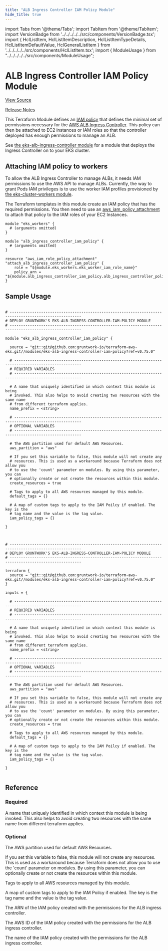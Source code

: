 ```yaml
---
title: "ALB Ingress Controller IAM Policy Module"
hide_title: true
---
```


import Tabs from '@theme/Tabs';
import TabItem from '@theme/TabItem';
import VersionBadge from '../../../../../src/components/VersionBadge.tsx';
import { HclListItem, HclListItemDescription, HclListItemTypeDetails, HclListItemDefaultValue, HclGeneralListItem } from '../../../../../src/components/HclListItem.tsx';
import { ModuleUsage } from "../../../../../src/components/ModuleUsage";

<VersionBadge repoTitle="Amazon EKS" version="0.75.0" lastModifiedVersion="0.73.2"/>

# ALB Ingress Controller IAM Policy Module

<a href="https://github.com/gruntwork-io/terraform-aws-eks/tree/v0.75.0/modules/eks-alb-ingress-controller-iam-policy" className="link-button" title="View the source code for this module in GitHub.">View Source</a>

<a href="https://github.com/gruntwork-io/terraform-aws-eks/releases/tag/v0.73.2" className="link-button" title="Release notes for only versions which impacted this module.">Release Notes</a>

This Terraform Module defines an [IAM
policy](http://docs.aws.amazon.com/AmazonCloudWatch/latest/DeveloperGuide/QuickStartEC2Instance.html#d0e22325) that
defines the minimal set of permissions necessary for the [AWS ALB Ingress
Controller](https://github.com/kubernetes-sigs/aws-alb-ingress-controller). This policy can then be attached to EC2
instances or IAM roles so that the controller deployed has enough permissions to manage an ALB.

See [the eks-alb-ingress-controller module](https://github.com/gruntwork-io/terraform-aws-eks/tree/v0.75.0/modules/eks-alb-ingress-controller) for a module that deploys the Ingress
Controller on to your EKS cluster.

## Attaching IAM policy to workers

To allow the ALB Ingress Controller to manage ALBs, it needs IAM permissions to use the AWS API to manage ALBs.
Currently, the way to grant Pods IAM privileges is to use the worker IAM profiles provisioned by [the
eks-cluster-workers module](https://github.com/gruntwork-io/terraform-aws-eks/tree/v0.75.0/modules/eks-cluster-workers/README.md#how-do-you-add-additional-iam-policies).

The Terraform templates in this module create an IAM policy that has the required permissions. You then need to use an
[aws_iam_policy_attachment](https://www.terraform.io/docs/providers/aws/r/iam_policy_attachment.html) to attach that
policy to the IAM roles of your EC2 Instances.

```hcl
module "eks_workers" {
  # (arguments omitted)
}

module "alb_ingress_controller_iam_policy" {
  # (arguments omitted)
}

resource "aws_iam_role_policy_attachment" "attach_alb_ingress_controller_iam_policy" {
    role = "${module.eks_workers.eks_worker_iam_role_name}"
    policy_arn = "${module.alb_ingress_controller_iam_policy.alb_ingress_controller_policy_arn}"
}
```

## Sample Usage

<Tabs>
<TabItem value="terraform" label="Terraform" default>

```hcl title="main.tf"

# ------------------------------------------------------------------------------------------------------
# DEPLOY GRUNTWORK'S EKS-ALB-INGRESS-CONTROLLER-IAM-POLICY MODULE
# ------------------------------------------------------------------------------------------------------

module "eks_alb_ingress_controller_iam_policy" {

  source = "git::git@github.com:gruntwork-io/terraform-aws-eks.git//modules/eks-alb-ingress-controller-iam-policy?ref=v0.75.0"

  # ----------------------------------------------------------------------------------------------------
  # REQUIRED VARIABLES
  # ----------------------------------------------------------------------------------------------------

  # A name that uniquely identified in which context this module is being
  # invoked. This also helps to avoid creating two resources with the same name
  # from different terraform applies.
  name_prefix = <string>

  # ----------------------------------------------------------------------------------------------------
  # OPTIONAL VARIABLES
  # ----------------------------------------------------------------------------------------------------

  # The AWS partition used for default AWS Resources.
  aws_partition = "aws"

  # If you set this variable to false, this module will not create any
  # resources. This is used as a workaround because Terraform does not allow you
  # to use the 'count' parameter on modules. By using this parameter, you can
  # optionally create or not create the resources within this module.
  create_resources = true

  # Tags to apply to all AWS resources managed by this module.
  default_tags = {}

  # A map of custom tags to apply to the IAM Poilcy if enabled. The key is the
  # tag name and the value is the tag value.
  iam_policy_tags = {}

}


```

</TabItem>
<TabItem value="terragrunt" label="Terragrunt" default>

```hcl title="terragrunt.hcl"

# ------------------------------------------------------------------------------------------------------
# DEPLOY GRUNTWORK'S EKS-ALB-INGRESS-CONTROLLER-IAM-POLICY MODULE
# ------------------------------------------------------------------------------------------------------

terraform {
  source = "git::git@github.com:gruntwork-io/terraform-aws-eks.git//modules/eks-alb-ingress-controller-iam-policy?ref=v0.75.0"
}

inputs = {

  # ----------------------------------------------------------------------------------------------------
  # REQUIRED VARIABLES
  # ----------------------------------------------------------------------------------------------------

  # A name that uniquely identified in which context this module is being
  # invoked. This also helps to avoid creating two resources with the same name
  # from different terraform applies.
  name_prefix = <string>

  # ----------------------------------------------------------------------------------------------------
  # OPTIONAL VARIABLES
  # ----------------------------------------------------------------------------------------------------

  # The AWS partition used for default AWS Resources.
  aws_partition = "aws"

  # If you set this variable to false, this module will not create any
  # resources. This is used as a workaround because Terraform does not allow you
  # to use the 'count' parameter on modules. By using this parameter, you can
  # optionally create or not create the resources within this module.
  create_resources = true

  # Tags to apply to all AWS resources managed by this module.
  default_tags = {}

  # A map of custom tags to apply to the IAM Poilcy if enabled. The key is the
  # tag name and the value is the tag value.
  iam_policy_tags = {}

}


```

</TabItem>
</Tabs>




## Reference

<Tabs>
<TabItem value="inputs" label="Inputs" default>

### Required

<HclListItem name="name_prefix" requirement="required" type="string">
<HclListItemDescription>

A name that uniquely identified in which context this module is being invoked. This also helps to avoid creating two resources with the same name from different terraform applies.

</HclListItemDescription>
</HclListItem>

### Optional

<HclListItem name="aws_partition" requirement="optional" type="string">
<HclListItemDescription>

The AWS partition used for default AWS Resources.

</HclListItemDescription>
<HclListItemDefaultValue defaultValue="&quot;aws&quot;"/>
</HclListItem>

<HclListItem name="create_resources" requirement="optional" type="bool">
<HclListItemDescription>

If you set this variable to false, this module will not create any resources. This is used as a workaround because Terraform does not allow you to use the 'count' parameter on modules. By using this parameter, you can optionally create or not create the resources within this module.

</HclListItemDescription>
<HclListItemDefaultValue defaultValue="true"/>
</HclListItem>

<HclListItem name="default_tags" requirement="optional" type="map(string)">
<HclListItemDescription>

Tags to apply to all AWS resources managed by this module.

</HclListItemDescription>
<HclListItemDefaultValue defaultValue="{}"/>
</HclListItem>

<HclListItem name="iam_policy_tags" requirement="optional" type="map(string)">
<HclListItemDescription>

A map of custom tags to apply to the IAM Poilcy if enabled. The key is the tag name and the value is the tag value.

</HclListItemDescription>
<HclListItemDefaultValue defaultValue="{}"/>
</HclListItem>

</TabItem>
<TabItem value="outputs" label="Outputs">

<HclListItem name="alb_ingress_controller_policy_arn">
<HclListItemDescription>

The ARN of the IAM policy created with the permissions for the ALB ingress controller.

</HclListItemDescription>
</HclListItem>

<HclListItem name="alb_ingress_controller_policy_id">
<HclListItemDescription>

The AWS ID of the IAM policy created with the permissions for the ALB ingress controller.

</HclListItemDescription>
</HclListItem>

<HclListItem name="alb_ingress_controller_policy_name">
<HclListItemDescription>

The name of the IAM policy created with the permissions for the ALB ingress controller.

</HclListItemDescription>
</HclListItem>

</TabItem>
</Tabs>

<!-- ##DOCS-SOURCER-START
{
  "originalSources": [
    "https://github.com/gruntwork-io/terraform-aws-eks/tree/v0.75.0/modules/eks-alb-ingress-controller-iam-policy/readme.md",
    "https://github.com/gruntwork-io/terraform-aws-eks/tree/v0.75.0/modules/eks-alb-ingress-controller-iam-policy/variables.tf",
    "https://github.com/gruntwork-io/terraform-aws-eks/tree/v0.75.0/modules/eks-alb-ingress-controller-iam-policy/outputs.tf"
  ],
  "sourcePlugin": "module-catalog-api",
  "hash": "4f9fbc9b31cab875569ac089f3e8d488"
}
##DOCS-SOURCER-END -->
